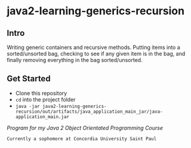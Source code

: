 # java2-learning-generics-recursion

## Intro
Writing generic containers and recursive methods. 
Putting items into a sorted/unsorted bag, 
checking to see if any given item is in the bag, 
and finally removing everything in the bag sorted/unsorted.

## Get Started
* Clone this repository
* `cd` into the project folder
* `java -jar java2-learning-generics-recursion/out/artifacts/java_application_main_jar/java-application_main.jar`

*Program for my Java 2 Object Orientated Programming Course*

```
Currently a sophomore at Concordia University Saint Paul
```
